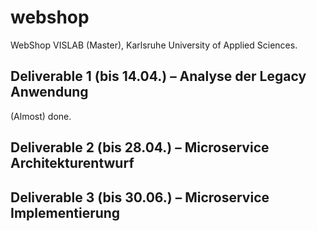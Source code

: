 # webshop #

WebShop VISLAB (Master), Karlsruhe University of Applied Sciences.

## Deliverable 1 (bis 14.04.) – Analyse der Legacy Anwendung ##

(Almost) done.

## Deliverable 2 (bis 28.04.) – Microservice Architekturentwurf ##

## Deliverable 3 (bis 30.06.) – Microservice Implementierung ##
